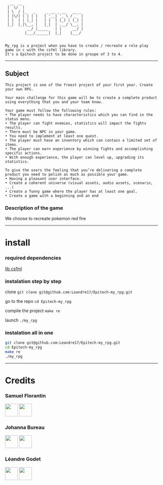 

      __  __                            
     |  \/  |                           
     | \  / |_   _     _ __ _ __   __ _ 
     | |\/| | | | |   | '__| '_ \ / _` |
     | |  | | |_| |   | |  | |_) | (_| |
     |_|  |_|\__, |   |_|  | .__/ \__, |
              __/ |_____   | |     __/ |
             |___/______|  |_|    |___/ 


    My_rpg is a project when you have to create / recreate a role play game in c with the csfml library.
    It's a Epitech project to be done in groupe of 3 to 4.

---

## Subject

    This project is one of the freest project of your first year. Create your own RPG.

    Your main challenge for this game will be to create a complete product using everything that you and your team know.

    Your game must follow the following rules:
    • The player needs to have characteristics which you can find in the status menu.
    • The player can fight enemies, statistics will impact the fights results.
    • There must be NPC in your game.
    • You need to implement at least one quest.
    • The player must have an inventory which can contain a limited set of items.
    • The player can earn experience by winning fights and accomplishing specific actions.
    • With enough experience, the player can level up, upgrading its statistics.

    To give the users the feeling that you’re delivering a complete product you need to polish as much as possible your game.
    • Having a pleasant user interface.
    • Create a coherent universe (visual assets, audio assets, scenario, ...)
    • Create a funny game where the player has at least one goal.
    • Create a game with a beginning and an end

### Description of the game

We choose to recreate pokemon red fire

---

# install

### required dependencies

[lib csfml](https://www.sfml-dev.org/download/csfml/index-fr.php)

### instalation step by step

clone `git clone git@github.com:Leandre17/Epitech-my_rpg.git`

go to the repo `cd Epitech-my_rpg`

compile the project `make re`

launch `./my_rpg`

### instalation all in one

```bash
git clone git@github.com:Leandre17/Epitech-my_rpg.git
cd Epitech-my_rpg
make re
./my_rpg
```

---

# Credits

### Samuel Florantin
<a href="https://github.com/SamuelFlorentin" rel="some text"><img src="https://github.githubassets.com/images/modules/logos_page/GitHub-Mark.png" width="42" height="42"></a>
<a href="https://www.linkedin.com/in/samuel-florentin-989138234/" rel="some text"><img src="https://content.linkedin.com/content/dam/me/business/en-us/amp/brand-site/v2/bg/LI-Bug.svg.original.svg" width="42" height="42"></a>

### Johanna Bureau
<a href="https://github.com/Johannabureau" rel="some text"><img src="https://github.githubassets.com/images/modules/logos_page/GitHub-Mark.png" width="42" height="42"></a>
<a href="https://www.linkedin.com/in/johanna-bureau-b2262b224/" rel="some text"><img src="https://content.linkedin.com/content/dam/me/business/en-us/amp/brand-site/v2/bg/LI-Bug.svg.original.svg" width="42" height="42"></a>

### Léandre Godet
<a href="https://github.com/Leandre17" rel="some text"><img src="https://github.githubassets.com/images/modules/logos_page/GitHub-Mark.png" width="42" height="42"></a>
<a href="https://www.linkedin.com/in/leandre-godet/" rel="some text"><img src="https://content.linkedin.com/content/dam/me/business/en-us/amp/brand-site/v2/bg/LI-Bug.svg.original.svg" width="42" height="42"></a>


